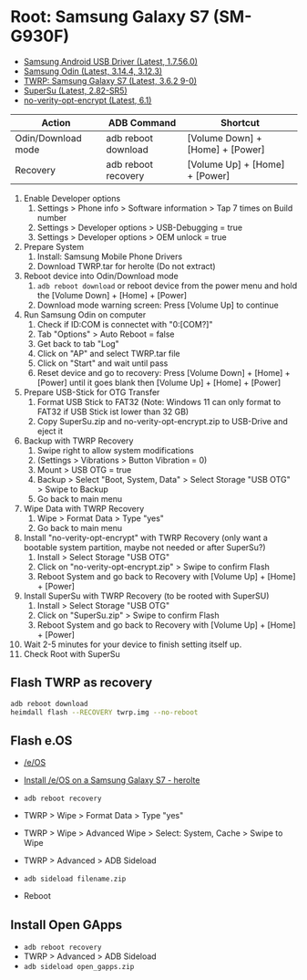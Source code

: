 # Root: Samsung Galaxy S7 (SM-G930F)

* [Samsung Android USB Driver (Latest, 1.7.56.0)](https://developer.samsung.com/android-usb-driver)
* [Samsung Odin (Latest, 3.14.4, 3.12.3)](https://odindownload.com/download/)
* [TWRP: Samsung Galaxy S7 (Latest, 3.6.2 9-0)](https://twrp.me/samsung/samsunggalaxys7.html)
* [SuperSu (Latest, 2.82-SR5)](http://download.chainfire.eu/supersu)
* [no-verity-opt-encrypt (Latest, 6.1)](https://build.nethunter.com/android-tools/no-verity-opt-encrypt/)

| Action                | ADB Command           | Shortcut                          |
| --------------------- | --------------------- | --------------------------------- |
| Odin/Download mode    | adb reboot download   | [Volume Down] + [Home] + [Power]  |
| Recovery              | adb reboot recovery   | [Volume Up] + [Home] + [Power]    | 

1. Enable Developer options
   1. Settings > Phone info > Software information > Tap 7 times on Build number
   2. Settings > Developer options > USB-Debugging = true
   3. Settings > Developer options > OEM unlock = true
2. Prepare System
   1. Install: Samsung Mobile Phone Drivers
   2. Download TWRP.tar for herolte (Do not extract)
3. Reboot device into Odin/Download mode
   1. `adb reboot download` or reboot device from the power menu and hold the [Volume Down] + [Home] + [Power]
   3. Download mode warning screen: Press [Volume Up] to continue
4. Run Samsung Odin on computer
   1. Check if ID:COM is connectet with "0:[COM?]"
   2. Tab "Options" > Auto Reboot = false
   3. Get back to tab "Log"
   4. Click on "AP" and select TWRP.tar file
   5. Click on "Start" and wait until pass
   6. Reset device and go to recovery: Press [Volume Down] + [Home] + [Power] until it goes blank then [Volume Up] + [Home] + [Power]
5. Prepare USB-Stick for OTG Transfer
   1. Format USB Stick to FAT32 (Note: Windows 11 can only format to FAT32 if USB Stick ist lower than 32 GB)
   2. Copy SuperSu.zip and no-verity-opt-encrypt.zip to USB-Drive and eject it
6. Backup with TWRP Recovery
   1. Swipe right to allow system modifications
   2. (Settings > Vibrations > Button Vibration = 0)
   3. Mount > USB OTG = true
   4. Backup > Select "Boot, System, Data" > Select Storage "USB OTG" > Swipe to Backup
   5. Go back to main menu
7. Wipe Data with TWRP Recovery
   1. Wipe > Format Data > Type "yes"
   2. Go back to main menu
8. Install "no-verity-opt-encrypt" with TWRP Recovery (only want a bootable system partition, maybe not needed or after SuperSu?)
   1. Install > Select Storage "USB OTG"
   2. Click on "no-verity-opt-encrypt.zip" > Swipe to confirm Flash
   3. Reboot System and go back to Recovery with [Volume Up] + [Home] + [Power]
9. Install SuperSu with TWRP Recovery (to be rooted with SuperSU)
   1. Install > Select Storage "USB OTG"
   2. Click on "SuperSu.zip" > Swipe to confirm Flash
   3. Reboot System and go back to Recovery with [Volume Up] + [Home] + [Power]
10. Wait 2-5 minutes for your device to finish setting itself up.
11. Check Root with SuperSu

## Flash TWRP as recovery

```bash
adb reboot download
heimdall flash --RECOVERY twrp.img --no-reboot
```

## Flash e.OS

* [/e/OS](https://e.foundation/e-os/)
* [Install /e/OS on a Samsung Galaxy S7 - herolte](https://doc.e.foundation/devices/herolte/install)

* `adb reboot recovery`
* TWRP > Wipe > Format Data > Type "yes"
* TWRP > Wipe > Advanced Wipe > Select: System, Cache > Swipe to Wipe
* TWRP > Advanced > ADB Sideload
* `adb sideload filename.zip`
* Reboot

## Install Open GApps

* `adb reboot recovery`
* TWRP > Advanced > ADB Sideload
* `adb sideload open_gapps.zip`

